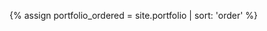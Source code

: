 {% assign portfolio_ordered = site.portfolio | sort: 'order' %}
<!--
 --><div class="photo" style="background-image: url(frontpage/newborn1.jpg); background-position: right top"></div><!--
 --><div class="photo" style="background-image: url(frontpage/newborn2.jpg); background-position: right center"></div><!--
 --><div class="photo" style="background-image: url(frontpage/maternaty.jpg)"></div><!--
 --><div class="photo" style="background-image: url(frontpage/wedding.jpg)"></div><!--
 --><div class="photo" style="background-image: url(frontpage/portrait.jpg); background-position: right top"></div><!--
 --><div class="photo" style="background-image: url(/frontpage/log.jpg)"></div><!--
 --><div class="clearfix"></div>
